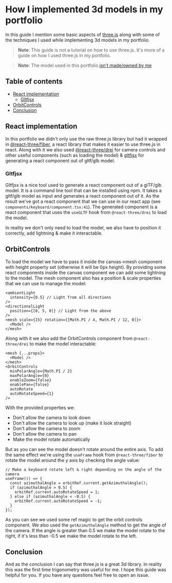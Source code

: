 # How I implemented 3d models in my portfolio

In this guide I mention some basic aspects of [three.js](https://threejs.org/) along with some of the techniques I used while implementing 3d models in my portfolio.

> **Note**: This guide is not a tutorial on how to use three.js. It's more of a guide on how I used three.js in my portfolio.

> **Note**: The model used in this portfolio [isn't made/owned by me](https://sketchfab.com/sleepyjoshua)

## Table of contents

- [React implementation](#React-implementation)
  - [Gltfjsx](#Gltfjsx)
- [OrbitControls](#OrbitControls)
- [Conclusion](#Conclusion)

## React implementation

In this portfolio we didn't only use the raw three.js library but had it wrapped in [@react-three/fiber](https://docs.pmnd.rs/react-three-fiber/getting-started/introduction), a react library that makes it easier to use three.js in react. Along with it we also used [@react-three/drei](https://drei.pmnd.rs/) for camera controls and other useful components (such as loading the model) & [gltfjsx](https://github.com/pmndrs/gltfjsx) for generating a react component out of gltf/glb model.

### Gltfjsx

Gltfjsx is a nice tool used to generate a react component out of a glTF/glb model. It is a command line tool that can be installed using npm. It takes a gltf/glb model as input and generates a react component out of it. As the result we've got a react component that we can use in our react app (see `components/keyboard/component.tsx:41`). The generated component is a react component that uses the `useGLTF` hook from `@react-three/drei` to load the model.

In reality we don't only need to load the model, we also have to position it correctly, add lightning & make it interactable.

## OrbitControls

To load the model we have to pass it inside the canvas->mesh component with height property set (otherwise it will be 0px height). By providing some react components inside the canvas component we can add some lightning to the model. The mesh component also has a position & scale properties that we can use to manage the model:

```tsx
<ambientLight
  intensity={0.5} // Light from all directions
/>
<directionalLight
  position={[0, 5, 0]} // Light from the above
/>
<mesh scale={15} rotation={[Math.PI / 4, Math.PI / 12, 0]}>
  <Model />
</mesh>
```

Along with it we also add the OrbitControls component from `@react-three/drei` to make the model interactable:

```tsx
<mesh {...props}>
  <Model />
</mesh>
<OrbitControls
  minPolarAngle={Math.PI / 2}
  maxPolarAngle={0}
  enableZoom={false}
  enablePan={false}
  autoRotate
  autoRotateSpeed={1}
/>
```

With the provided properties we:
- Don't allow the camera to look down
- Don't allow the camera to look up (make it look straight)
- Don't allow the camera to zoom
- Don't allow the camera to pan
- Make the model rotate automatically

But as you can see the model doesn't rotate around the entire axis. To add the same effect we're using the `useFrame` hook from `@react-three/fiber` to rotate the model around the y axis by checking the angle value:

```tsx
// Make a keyboard rotate left & right depending on the angle of the camera
useFrame(() => {
  const azimuthalAngle = orbitRef.current.getAzimuthalAngle();
  if (azimuthalAngle > 0.5) {
    orbitRef.current.autoRotateSpeed = 1;
  } else if (azimuthalAngle < -0.5) {
    orbitRef.current.autoRotateSpeed = -1;
  }
});
```

As you can see we used some ref magic to get the orbit controls component. We also used the `getAzimuthalAngle` method to get the angle of the camera. If the angle is greater than 0.5 we make the model rotate to the right, if it's less than -0.5 we make the model rotate to the left.

## Conclusion

And as the conclusion I can say that three.js is a great 3d library. In reality this was the first time trigonometry was useful for me. I hope this guide was helpful for you. If you have any questions feel free to open an issue.